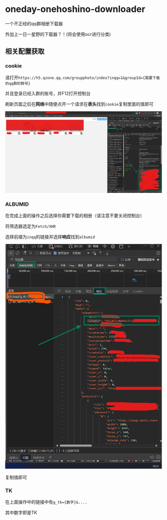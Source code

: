 # oneday-onehoshino-downloader

一个不正经的qq群相册下载器

外加上一日一星野的下载器？！(将会使用ocr进行分类)

## 相关配置获取

### cookie

请打开`https://h5.qzone.qq.com/groupphoto/index?inqq=1&groupId={需要下载的qq群的群号}`

并且登录已经入群的账号，并F12打开控制台

刷新页面之后在**网络**中随便点开一个请求在**表头**找到`cookie`复制里面的值即可

![img.png](assets/img.png)

### ALBUMID

在完成上面的操作之后选择你需要下载的相册（请注意不要关闭控制台）

将筛选器选定为`Fetch/XHR`

选择前缀为`inqq`的链接并选择**响应**找到`albumid`

![img.png](assets/img1.png)

复制值即可

### TK

在上面操作中的链接中有`g_tk={数字}&....`

其中数字即是TK